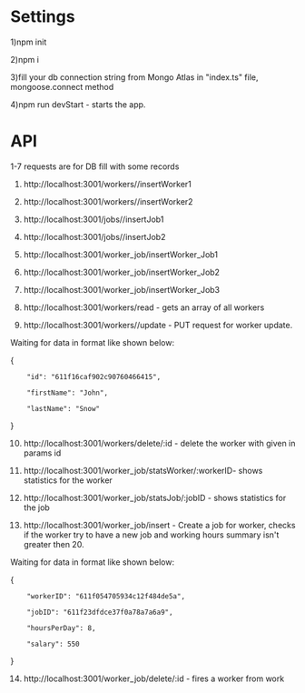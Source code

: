 
# Settings

1)npm init

2)npm i

3)fill your db connection string from Mongo Atlas in "index.ts" file, mongoose.connect method

4)npm run devStart - starts the app.

# API 
 
1-7 requests are for DB fill with some records

1. http://localhost:3001/workers//insertWorker1 

2. http://localhost:3001/workers//insertWorker2 

3. http://localhost:3001/jobs//insertJob1

4. http://localhost:3001/jobs//insertJob2

5. http://localhost:3001/worker_job/insertWorker_Job1

6. http://localhost:3001/worker_job/insertWorker_Job2

7. http://localhost:3001/worker_job/insertWorker_Job3

8. http://localhost:3001/workers/read - gets an array of all workers

9. http://localhost:3001/workers//update - PUT request for worker update. 

Waiting for data in format like shown below:

{

        "id": "611f16caf902c90760466415",

        "firstName": "John",

		"lastName": "Snow"
    
}

10. http://localhost:3001/workers/delete/:id - delete the worker with given in params id

11. http://localhost:3001/worker_job/statsWorker/:workerID- shows statistics for the worker

12. http://localhost:3001/worker_job/statsJob/:jobID - shows statistics for the job

13. http://localhost:3001/worker_job/insert - Create a job for worker, checks if the worker try to have a new job and working hours summary isn't greater then 20. 

Waiting for data in format like shown below:

{

        "workerID": "611f054705934c12f484de5a",

		"jobID": "611f23dfdce37f0a78a7a6a9",

		"hoursPerDay": 8,

		"salary": 550
    
}

14. http://localhost:3001/worker_job/delete/:id - fires a worker from work
